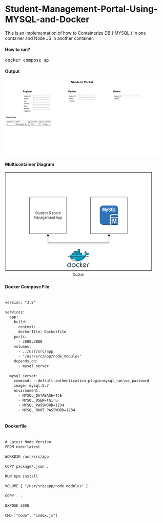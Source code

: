# Student-Management-Portal-Using-MYSQL-and-Docker

This is an implementation of how to Containerize DB ( MYSQL ) in one container and Node JS in another container.

<h4>How to run?</h4>

<pre>docker compose up</pre>

<h4>Output</h4>

![Alt text](public/image-1.png)

<h4>Multicontainer Diagram</h4>

![Alt text](public/Multicontainer.png)

<h4>Docker Compose File</h4>

<pre>
  <code> 
version: "3.8"

services: 
  app:
    build: 
      context: .
      dockerfile: Dockerfile
    ports: 
      - 3000:3000
    volumes: 
      - .:/usr/src/app
      - '/usr/src/app/node_modules'
    depends_on: 
      - mysql_server
  
  mysql_server:
    command: --default-authentication-plugin=mysql_native_password
    image: mysql:5.7
    environment: 
      - MYSQL_DATABASE=TCE
      - MYSQL_USER=thiru
      - MYSQL_PASSWORD=1234
      - MYSQL_ROOT_PASSWORD=1234
  </code>
</pre>

<h4>Dockerfile</h4>

<pre>
  <code>
# Latest Node Version
FROM node:latest
    
WORKDIR /usr/src/app

COPY package*.json .

RUN npm install

VOLUME [ "/usr/src/app/node_modules" ]

COPY . .

EXPOSE 3000

CMD ["node", "index.js"]
  </code>
</pre>